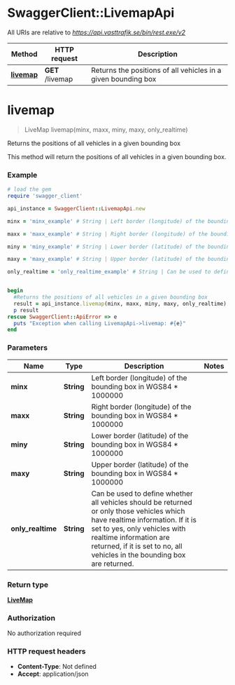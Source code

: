 # SwaggerClient::LivemapApi

All URIs are relative to *https://api.vasttrafik.se/bin/rest.exe/v2*

Method | HTTP request | Description
------------- | ------------- | -------------
[**livemap**](LivemapApi.md#livemap) | **GET** /livemap | Returns the positions of all vehicles in a given bounding box


# **livemap**
> LiveMap livemap(minx, maxx, miny, maxy, only_realtime)

Returns the positions of all vehicles in a given bounding box

This method will return the positions of all vehicles in a given bounding box.

### Example
```ruby
# load the gem
require 'swagger_client'

api_instance = SwaggerClient::LivemapApi.new

minx = 'minx_example' # String | Left border (longitude) of the bounding box in WGS84 * 1000000

maxx = 'maxx_example' # String | Right border (longitude) of the bounding box in WGS84 * 1000000

miny = 'miny_example' # String | Lower border (latitude) of the bounding box in WGS84 * 1000000

maxy = 'maxy_example' # String | Upper border (latitude) of the bounding box in WGS84 * 1000000

only_realtime = 'only_realtime_example' # String | Can be used to define whether all vehicles should be returned or only those  vehicles which have realtime information. If it is set to yes, only vehicles  with realtime information are returned, if it is set to no, all vehicles in the  bounding box are returned.


begin
  #Returns the positions of all vehicles in a given bounding box
  result = api_instance.livemap(minx, maxx, miny, maxy, only_realtime)
  p result
rescue SwaggerClient::ApiError => e
  puts "Exception when calling LivemapApi->livemap: #{e}"
end
```

### Parameters

Name | Type | Description  | Notes
------------- | ------------- | ------------- | -------------
 **minx** | **String**| Left border (longitude) of the bounding box in WGS84 * 1000000 | 
 **maxx** | **String**| Right border (longitude) of the bounding box in WGS84 * 1000000 | 
 **miny** | **String**| Lower border (latitude) of the bounding box in WGS84 * 1000000 | 
 **maxy** | **String**| Upper border (latitude) of the bounding box in WGS84 * 1000000 | 
 **only_realtime** | **String**| Can be used to define whether all vehicles should be returned or only those  vehicles which have realtime information. If it is set to yes, only vehicles  with realtime information are returned, if it is set to no, all vehicles in the  bounding box are returned. | 

### Return type

[**LiveMap**](LiveMap.md)

### Authorization

No authorization required

### HTTP request headers

 - **Content-Type**: Not defined
 - **Accept**: application/json



